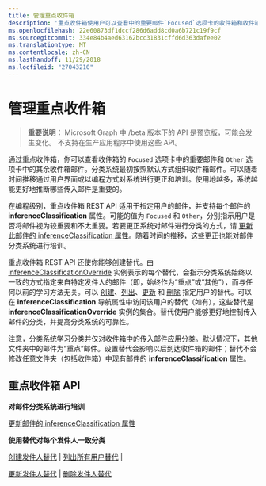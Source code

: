 ```yaml
---
title: 管理重点收件箱
description: '重点收件箱使用户可以查看中的重要邮件`Focused`选项卡的收件箱和收件箱邮件的 rest`Other`选项卡。分类系统 '
ms.openlocfilehash: 22e60873df1dccf286d6add8cd0a6b721c19f9cf
ms.sourcegitcommit: 334e84b4aed63162bcc31831cffd6d363dafee02
ms.translationtype: MT
ms.contentlocale: zh-CN
ms.lasthandoff: 11/29/2018
ms.locfileid: "27043210"
---
```

# <a name="manage-focused-inbox"></a>管理重点收件箱

> **重要说明：** Microsoft Graph 中 /beta 版本下的 API 是预览版，可能会发生变化。 不支持在生产应用程序中使用这些 API。

通过重点收件箱，你可以查看收件箱的 `Focused` 选项卡中的重要邮件和 `Other` 选项卡中的其余收件箱邮件。分类系统最初按照默认方式组织收件箱邮件。可以随着时间推移通过用户界面或以编程方式对系统进行更正和培训。使用地越多，系统越能更好地推断哪些传入邮件是重要的。

在编程级别，重点收件箱 REST API 适用于指定用户的邮件，并支持每个邮件的 **inferenceClassification** 属性。可能的值为 `Focused` 和 `Other`，分别指示用户是否将邮件视为较重要和不太重要。若要更正系统对邮件进行分类的方式，请 [更新此邮件的 inferenceClassification 属性](../api/message-update.md)。随着时间的推移，这些更正也能对邮件分类系统进行培训。

重点收件箱 REST API 还使你能够创建替代。由 [inferenceClassificationOverride](../resources/inferenceclassificationoverride.md) 实例表示的每个替代，会指示分类系统始终以一致的方式指定来自特定发件人的邮件（即，始终作为“重点”或“其他”），而与任何以前的学习方法无关。可以 [创建](../api/inferenceclassification-post-overrides.md)、[列出](../api/inferenceclassification-list-overrides.md)、[更新](../api/inferenceclassificationoverride-update.md) 和 [删除](../api/inferenceclassificationoverride-delete.md) 指定用户的替代。可以在 **inferenceClassification** 导航属性中访问该用户的替代（如有），这些替代是 **inferenceClassificationOverride** 实例的集合。替代使用户能够更好地控制传入邮件的分类，并提高分类系统的可靠性。

注意，分类系统学习分类并仅对收件箱中的传入邮件应用分类。默认情况下，其他文件夹中的邮件为“重点”邮件。设置替代会影响以后到达收件箱的邮件；替代不会修改任意文件夹（包括收件箱）中现有邮件的 **inferenceClassification** 属性。

## <a name="focused-inbox-api"></a>重点收件箱 API

**对邮件分类系统进行培训**

[更新邮件的 inferenceClassification 属性](../api/message-update.md)


**使用替代对每个发件人一致分类**

[创建发件人替代](../api/inferenceclassification-post-overrides.md) | [列出所有用户替代](../api/inferenceclassification-list-overrides.md) |

[更新发件人替代](../api/inferenceclassificationoverride-update.md) | [删除发件人替代](../api/inferenceclassificationoverride-delete.md) 
